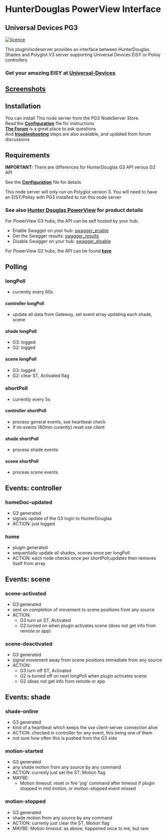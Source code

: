 # HunterDouglas PowerView Interface

## Universal Devices PG3

[![licence][shield]][licenseFile]

This plugin/nodeserver provides an interface between HunterDouglas Shades
and Polyglot V3 server supporting Universal Devices EISY or Polisy controllers

### Get your amazing EISY at [**Universal-Devices**][udi]

## [Screenshots][screenshots]

## Installation

You can install This node server from the PG3 NodeServer Store.  
Read the [**Configuration**][configuration] file for instructions  
[**The Forum**][forum] is a great place to ask questions  
And [**troubleshooting**][troubleshoot] steps are also available,
and updated from forum discussions

## Requirements

**IMPORTANT:** There are differences for HunterDouglas G3 API versus G2 API  

See the [**Configuration**][configuration] file for details  

This node server will only run on Polyglot version 3. You will
need to have an EISY/Polisy with PG3 installed to run this node server

### See also [Hunter Douglas PowerView][hd_powerview] for product details

For PowerView G3 hubs, the API can be self hosted by your hub:

* Enable Swagger on your hub: [swagger_enable]
* Get the Swagger results: [swagger_results]
* Disable Swagger on your hub: [swagger_disable]

For PowerView G2 hubs, the API can be found [**here**][G2-API]

## Polling

### longPoll

* currently every 60s

#### controller longPoll

* update all data from Gateway, set event array updating each shade, scene

#### shade longPoll

* G3: logged
* G2: logged

#### scene longPoll

* G3: logged
* G2: clear ST, Activated flag

### shortPoll

* currently every 5s

#### controller shortPoll

* process general events, sse heartbeat check
* if no events (60min curently) reset sse client

#### shade shortPoll

* process shade events

#### scene shortPoll

* process scene events

## Events: controller

### homeDoc-updated

* G3 generated
* signals update of the G3 login to HunterDouglas
* ACTION: just logged

### home

* plugin generated
* sequentially update all shades, scenes once per longPoll
* ACTION: each node checks once per shortPoll;updates then removes itself from array

## Events: scene

### scene-activated

* G3 generated
* sent on completion of movement to scene positions from any source
* ACTION:
  * G3 turn on ST, Activated
  * G2 turned on when plugin activates scene (does not get info from remote or app)

### scene-deactivated

* G3 generated
* signal movement away from scene positions immediate from any source
* ACTION:
  * G3 turn off ST, Activated
  * G2 is turned off on next longPoll when plugin activates scene
  * G2 (does not get info from remote or app

## Events: shade

### shade-online

* G3 generated
* kind of a heartbeat which keeps the sse client-server connection alive
* ACTION: checked in controller for any event, this being one of them
* not sure how often this is pushed from the G3 side

### motion-started

* G3 generated
* any shade motion from any source by any command
* ACTION: currenly just set the ST, Motion flag
* MAYBE:
  * Motion timeout: reset or fire 'jog' command after timeout
  if plugin stopped in mid motion, or motion-stopped event missed

### motion-stopped

* G3 generated
* shade motion from any source by any command
* ACTION: currenly just clear the ST, Motion flag
* MAYBE: Motion timeout: as above, happened once to me, but rare

[shield]: https://img.shields.io/github/license/mashape/apistatus.svg
[licenseFile]: LICENSE
[udi]: https://www.universal-devices.com/hunter-douglas/
[screenshots]: /docs/screenshots.md
[configuration]: POLYGLOT_CONFIG.md
[forum]: https://forum.universal-devices.com/forum/439-hunter-douglas/
[troubleshoot]: /docs/troubleshooting.md
[hd_powerview]: https://www.hunterdouglas.com/operating-systems/powerview-motorization
[swagger_enable]: http://powerview-g3.local/gateway/swagger?enable=true
[swagger_results]: http://powerview-g3.local:3002
[swagger_disable]: http://powerview-g3.local/gateway/swagger?enable=false
[G2-API]: /docs/PowerViewG2api.md
